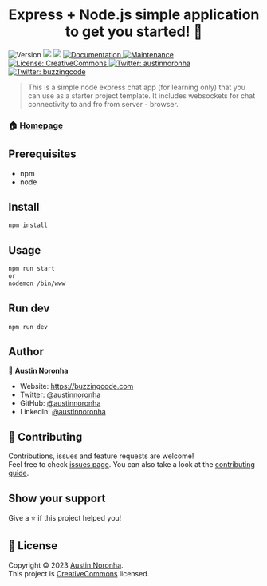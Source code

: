 <h1 align="center">Express + Node.js simple application to get you started! 👋</h1>
<p>
  <img alt="Version" src="https://img.shields.io/badge/version-1.0.0-blue.svg?cacheSeconds=2592000" />
  <img src="https://img.shields.io/badge/npm-%3E%3D5.5.0-blue.svg" />
  <img src="https://img.shields.io/badge/node-%3E%3D9.3.0-blue.svg" />
  <a href="https://github.com/kefranabg/readme-md-generator#readme" target="_blank">
    <img alt="Documentation" src="https://img.shields.io/badge/documentation-yes-brightgreen.svg" />
  </a>
  <a href="https://github.com/kefranabg/readme-md-generator/graphs/commit-activity" target="_blank">
    <img alt="Maintenance" src="https://img.shields.io/badge/Maintained%3F-yes-green.svg" />
  </a>
  <a href="https://github.com/austinnoronha/express-and-nodejs-sample-app.git/blob/main/LICENSE" target="_blank">
    <img alt="License: CreativeCommons" src="https://img.shields.io/github/license/austinnoronha/Website Skeleton build with Node, Express and Handlebars" />
  </a>
  <a href="https://twitter.com/austinnoronha" target="_blank">
    <img alt="Twitter: austinnoronha" src="https://img.shields.io/twitter/follow/austinnoronha.svg?style=social" />
  </a>
  <a href="https://twitter.com/buzzingcode" target="_blank">
    <img alt="Twitter: buzzingcode" src="https://img.shields.io/twitter/follow/austinnoronha.svg?style=social" />
  </a>
</p>

> This is a simple node express chat app (for learning only) that you can use as a starter project template. It includes websockets for chat connectivity to and fro from server - browser.

### 🏠 [Homepage](https://github.com/austinnoronha/express-and-nodejs-sample-app)

## Prerequisites

- npm
- node 

## Install

```sh
npm install
```

## Usage

```sh
npm run start
or
nodemon /bin/www
```

## Run dev

```sh
npm run dev
```

## Author

👤 **Austin Noronha**

* Website: https://buzzingcode.com
* Twitter: [@austinnoronha](https://twitter.com/austinnoronha)
* GitHub: [@austinnoronha](https://github.com/austinnoronha)
* LinkedIn: [@austinnoronha](https://linkedin.com/in/austinnoronha)

## 🤝 Contributing

Contributions, issues and feature requests are welcome!<br />Feel free to check [issues page](https://github.com/austinnoronha/express-and-nodejs-sample-app.git/issues). You can also take a look at the [contributing guide](https://github.com/kefranabg/readme-md-generator/blob/master/CONTRIBUTING.md).

## Show your support

Give a ⭐️ if this project helped you!

## 📝 License

Copyright © 2023 [Austin Noronha](https://github.com/austinnoronha).<br />
This project is [CreativeCommons](https://github.com/austinnoronha/express-and-nodejs-sample-app.git/blob/main/LICENSE) licensed.
